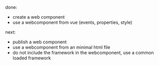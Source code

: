 done:
- create a web component
- use a webcomponent from vue (events, properties, style)

next:
- publish a web component
- use a webcomponent from an minimal html file
- do not include the framework in the webcomponent, use a common loaded framework